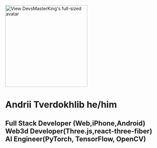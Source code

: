 <html>
<head></head>
<body>
   <div class="position-relative d-inline-block col-2 col-md-12 mr-3 mr-md-0 flex-shrink-0"
                    style="z-index:4;">
                    <a class="d-block" itemprop="image"
                      href="https://avatars.githubusercontent.com/u/200542213?v=4"><img style="height:auto;"
                        alt="View DevsMasterKing's full-sized avatar"
                        src="https://avatars.githubusercontent.com/u/200542213?v=4" width="260" height="260"
                        class="avatar avatar-user width-full border color-bg-default"></a>
  </div>
  <div class="vcard-names-container float-left js-profile-editable-names col-12 py-3">
                    <h1 class="vcard-names ">
                      <span class="p-name vcard-fullname d-block overflow-hidden" itemprop="name">
                        Andrii Tverdokhlib
                      </span>
                      <span class="p-nickname vcard-username d-block" itemprop="additionalName">
                        <span itemprop="pronouns">he/him</span>
                      </span>
                    </h1>
  </div>
  <div class="p-note user-profile-bio mb-3 js-user-profile-bio f4"
                      data-bio-text="Full Stack Developer (Web,iPhone,Android) | Web3d Developer(Three.js,react-three-fiber) | AI Engineer(PyTorch, TensorFlow, OpenCV)">
                      <div>
                        <h2>Full Stack Developer (Web,iPhone,Android) <br> Web3d Developer(Three.js,react-three-fiber)
                          <br>AI Engineer(PyTorch, TensorFlow, OpenCV)
                        </h2>
                      </div>
                    </div>

      
</body>
</html>
